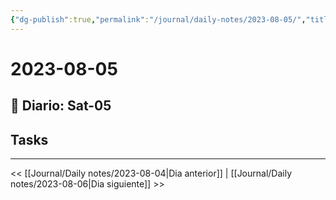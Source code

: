 ```yaml
---
{"dg-publish":true,"permalink":"/journal/daily-notes/2023-08-05/","title":"2023-08-05","tags":["Daily"],"noteIcon":"","created":"2023-08-05T16:34:01.031-05:00","updated":"2023-08-06T03:23:54.223-05:00"}
---
```



# 2023-08-05

## 📅 Diario: Sat-05

## Tasks

- - - 

<< [[Journal/Daily notes/2023-08-04\|Dia anterior]] | [[Journal/Daily notes/2023-08-06\|Dia siguiente]] >>
